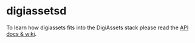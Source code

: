 # digiassetsd
To learn how digiassets fits into the DigiAssets stack please read the [API docs & wiki](https://github.com/DigiByte-Core/DigiAssets-Protocol-Specifications/wiki/API-Docs).
